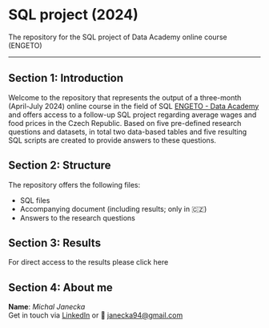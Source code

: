 # SQL project (2024)
The repository for the SQL project of Data Academy online course (ENGETO)  

---

## Section 1: Introduction
Welcome to the repository that represents the output of a three-month (April-July 2024) online course in the field of SQL [ENGETO - Data Academy](https://engeto.cz/datova-akademie/) and offers access to a follow-up SQL project regarding average wages and food prices in the Czech Republic. Based on five pre-defined research questions and datasets, in total two data-based tables and five resulting SQL scripts are created to provide answers to these questions.

## Section 2: Structure
The repository offers the following files:
* SQL files
* Accompanying document (including results; only in :czech_republic:)
* Answers to the research questions

## Section 3: Results
For direct access to the results please click here

## Section 4: About me
**Name**: *Michal Janecka*  
Get in touch via [LinkedIn](https://www.linkedin.com/in/michal-janecka/) or :email: janecka94@gmail.com


